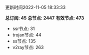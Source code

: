 更新时间2022-11-05 18:33:33

**总订阅: 45**
**总节点: 2447**
**有效节点: 473**
- ssr节点: 31
- trojan节点: 44
- ss节点: 135
- v2ray节点: 263

